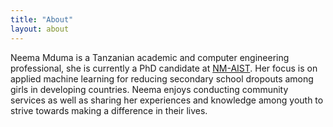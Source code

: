 ```yaml
---
title: "About"
layout: about
---
```


Neema Mduma is a Tanzanian academic and computer engineering professional, she is currently a PhD candidate at [NM-AIST](http://www.nm-aist.ac.tz/). Her focus is on applied machine learning for reducing secondary school dropouts among girls in developing countries. Neema enjoys conducting community services as well as sharing her experiences and knowledge among youth to strive towards making a difference in their lives.

